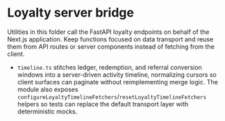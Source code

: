 # Loyalty server bridge

Utilities in this folder call the FastAPI loyalty endpoints on behalf of the
Next.js application. Keep functions focused on data transport and reuse them
from API routes or server components instead of fetching from the client.

- `timeline.ts` stitches ledger, redemption, and referral conversion windows into a
  server-driven activity timeline, normalizing cursors so client surfaces can
  paginate without reimplementing merge logic. The module also exposes
  `configureLoyaltyTimelineFetchers`/`resetLoyaltyTimelineFetchers` helpers so
  tests can replace the default transport layer with deterministic mocks.
